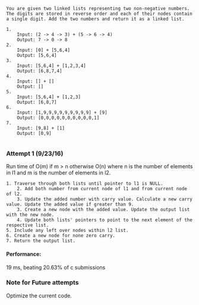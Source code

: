 ```
You are given two linked lists representing two non-negative numbers. The digits are stored in reverse order and each of their nodes contain a single digit. Add the two numbers and return it as a linked list.

1.
    Input: (2 -> 4 -> 3) + (5 -> 6 -> 4)
    Output: 7 -> 0 -> 8
2.
    Input: [0] + [5,6,4]
    Output: [5,6,4]
3.  
    Input: [5,6,4] + [1,2,3,4]
    Output: [6,8,7,4]
4.  
    Input: [] + []
    Output: []
5.
    Input: [5,6,4] + [1,2,3]
    Output: [6,8,7]
6.  
    Input: [1,9,9,9,9,9,9,9,9,9] + [9]
    Output: [0,0,0,0,0,0,0,0,0,0,1]
7.
    Input: [9,8] + [1]
    Output: [0,9]
    
```

### Attempt 1 (9/23/16)
Run time of O(m) if m > n
otherwise   O(n)
where n is the number of elements in l1 and m is the number of elements in l2.
```
1. Traverse through both lists until pointer to l1 is NULL. 
    2. Add both number from current node of l1 and from current node of l2.
    3. Update the added number with carry value. Calculate a new carry value. Update the added value if greater than 9.
    3. Create a new node with the added value. Update the output list with the new node.
    4. Update both lists' pointers to point to the next element of the respective list.
5. Include any left over nodes within l2 list.
6. Create a new node for none zero carry.
7. Return the output list.
```
#### Performance:
19 ms, beating 20.63% of c submissions
### Note for Future attempts
Optimize the current code.
